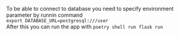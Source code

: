 To be able to connect to database you need to specify environment parameter by runnin command \
```export DATABASE_URL=postgresql:///user``` \
After this you can run the app with ``` poetry shell run flask run ```
